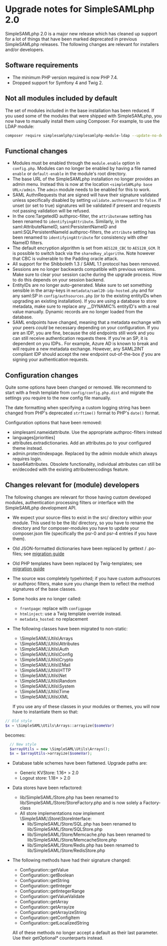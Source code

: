 # Upgrade notes for SimpleSAMLphp 2.0

SimpleSAMLphp 2.0 is a major new release which has cleaned up support for a
lot of things that have been marked deprecated in previous SimpleSAMLphp
releases. The following changes are relevant for installers and/or developers.

## Software requirements

- The minimum PHP version required is now PHP 7.4.
- Dropped support for Symfony 4 and Twig 2.

## Not all modules included by default

The set of modules included in the base installation has been reduced.
If you used some of the modules that were shipped with SimpleSAMLphp, you now have to manually install them using Composer.
For example, to use the LDAP module:

```bash
composer require simplesamlphp/simplesamlphp-module-ldap --update-no-dev
```

## Functional changes

- Modules must be enabled through the `module.enable` option in `config.php`. Modules can no longer be enabled by having
  a file named `enable` or `default-enable` in the module's root directory.
- The base URL of the SimpleSAMLphp installation no longer provides an admin menu. Instead this is now at the location
  `<simpleSAMLphp base URL>/admin`. The `admin` module needs to be enabled for this to work.
- SAML AuthnRequests that are signed will have their signature validated unless specifically disabled
  by setting `validate.authnrequest` to `false`. If unset (or set to true) signatures will be
  validated if present and requests not passing validation will be refused.
- In the  core:TargetedID authproc-filter, the `attributename` setting has been renamed to `identifyingAttribute`.
  Similarly, in the  saml:AttributeNameID, saml:PersistentNameID and saml:SQLPersistentNameId authproc-filters, the
  `attribute` setting has been renamed to `identifyingAttribute` for consistency with other NameID filters.
- The default encryption algorithm is set from `AES128_CBC` to `AES128_GCM`.
  It is possible to switch back via the `sharedkey_algorithm`.
  Note however that CBC is vulnerable to the Padding oracle attack.
- All support for the Shibboleth 1.3 / SAML 1.1 protocol has been removed.
- Sessions are no longer backwards compatible with previous versions. Make sure to clear your session cache during
  the upgrade process. How to do this depends on your session backend.
- EntityIDs are no longer auto-generated. Make sure to set something sensible in the array-keys in
  `metadata/saml20-idp-hosted.php` and for any saml:SP in `config/authsources.php` (or to the existing entityIDs when
  upgrading an existing installation).
  If you are using a database to store metadata, make sure to replace any __DYNAMIC% entityID's with
  a real value manually. Dynamic records are no longer loaded from the database.
- SAML endpoints have changed, meaning that a metadata exchange with your peers _could_ be necessary depending on
  your configuration. If you are an IDP, you are fine, because the old endpoints still work and you can still
  receive authentication requests there. If you're an SP, it is dependent on you IDPs.. For example, Azure AD is known
  to break and will require a new metadata exchange. However, any SAML2INT compliant IDP should accept the new endpoint
  out-of-the-box _if_ you are signing your authentication requests.

## Configuration changes

Quite some options have been changed or removed. We recommend to start with a fresh
template from `config/config.php.dist` and migrate the settings you require to the new
config file manually.

The date formatting when specifying a custom logging string has been changed from PHP's
deprecated `strftime()` format to PHP's `date()` format.

Configuration options that have been removed:

- simplesaml.nameidattribute. Use the appropriate authproc-filters instead
- languages[priorities]
- attributes.extradictionaries. Add an attributes.po to your configured theme instead.
- admin.protectindexpage. Replaced by the admin module which always requires login.
- base64attributes. Obsolete functionality, individual attributes can still be en/decoded
  with the existing attributeencodings feature.

## Changes relevant for (module) developers

The following changes are relevant for those having custom developed modules, authentication
processing filters or interface with the SimpleSAMLphp development API.

- We expect your source-files to exist in the src/ directory within your module. This used to be the
  lib/ directory, so you have to rename the directory and for composer-modules you have to update
  your composer.json file (specifically the psr-0 and psr-4 entries if you have them).
- Old JSON-formatted dictionaries have been replaced by gettext / .po-files; see [migration guide][1]
- Old PHP templates have been replaced by Twig-templates; see [migration guide][2]
- The source was completely typehinted; if you have custom authsources or authproc filters,
    make sure you change them to reflect the method signatures of the base classes.
- Some hooks are no longer called:
  - `frontpage`: replace with `configpage`
  - `htmlinject`: use a Twig template override instead.
  - `metadata_hosted`: no replacement
- The following classes have been migrated to non-static:
  - \SimpleSAML\Utils\Arrays
  - \SimpleSAML\Utils\Attributes
  - \SimpleSAML\Utils\Auth
  - \SimpleSAML\Utils\Config
  - \SimpleSAML\Utils\Crypto
  - \SimpleSAML\Utils\EMail
  - \SimpleSAML\Utils\HTTP
  - \SimpleSAML\Utils\Net
  - \SimpleSAML\Utils\Random
  - \SimpleSAML\Utils\System
  - \SimpleSAML\Utils\Time
  - \SimpleSAML\Utils\XML

  If you use any of these classes in your modules or themes, you will now have to instantiate them so that:

```php
// Old style
$x = \SimpleSAML\Utils\Arrays::arrayize($someVar)
```

  becomes:

```php
  // New style
  $arrayUtils = new \SimpleSAML\Utils\Arrays();
  $x = $arrayUtils->arrayize($someVar);
```

- Database table schemes have been flattened. Upgrade paths are:
  - Generic KVStore:  1.16+ > 2.0
  - Logout store:     1.18+ > 2.0

- Data stores have been refactored:
  - lib/SimpleSAML/Store.php has been renamed to lib/SimpleSAML/Store/StoreFactory.php and is now solely a Factory-class
  - All store implementations now implement \SimpleSAML\Store\StoreInterface:
    - lib/SimpleSAML/Store/SQL.php has been renamed to lib/SimpleSAML/Store/SQLStore.php
    - lib/SimpleSAML/Store/Memcache.php has been renamed to lib/SimpleSAML/Store/MemcacheStore.php
    - lib/SimpleSAML/Store/Redis.php has been renamed to lib/SimpleSAML/Store/RedisStore.php

- The following methods have had their signature changed:
  - Configuration::getValue
  - Configuration::getBoolean
  - Configuration::getString
  - Configuration::getInteger
  - Configuration::getIntegerRange
  - Configuration::getValueValidate
  - Configuration::getArray
  - Configuration::getArrayize
  - Configuration::getArrayizeString
  - Configuration::getConfigItem
  - Configuration::getLocalizedString

  All of these methods no longer accept a default as their last parameter. Use their getOptional* counterparts instead.

[1]: https://github.com/simplesamlphp/simplesamlphp/wiki/Migrating-translations-(pre-migration)
[2]: https://github.com/simplesamlphp/simplesamlphp/wiki/Twig:-Migrating-templates
